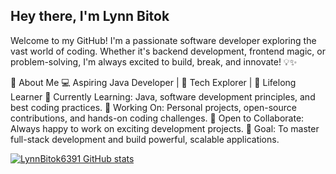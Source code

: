 ## Hey there, I'm Lynn Bitok
Welcome to my GitHub! I'm a passionate software developer exploring the vast world of coding. Whether it's backend development, frontend magic, or problem-solving, I'm always excited to build, break, and innovate! 💡✨

🌟 About Me
💻 Aspiring Java Developer | 🎯 Tech Explorer | 🚀 Lifelong Learner
🌱 Currently Learning: Java, software development principles, and best coding practices.
🔭 Working On: Personal projects, open-source contributions, and hands-on coding challenges.
🤝 Open to Collaborate: Always happy to work on exciting development projects.
🎯 Goal: To master full-stack development and build powerful, scalable applications.

[![LynnBitok6391 GitHub stats](https://github-readme-stats.vercel.app/api?username=LynnBitok6391)](https://github.com/LynnBitok6391/github-readme-stats)
